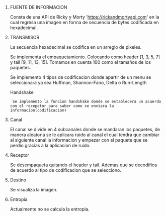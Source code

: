 1. FUENTE DE INFORMACION

    Consta de una API de Ricky y Morty 'https://rickandmortyapi.com' en la cual regresa una imagen en forma de secuencia de bytes codificada en hexadecimal.

2. TRANSMISOR

    La secuencia hexadecimal se codifica en un arreglo de pixeles. 

    Se implementa el empaquetamiento. Colocando como header [1, 3, 5, 7] y tail [9, 11, 13, 15]. Tomamos en cuenta 100 como el tamaños de los paquetes.

    Se implemento 4 tipos de codificacion donde apartir de un menu se seleccionara ya sea Huffman, Shannon-Fano, Delta o Run-Length

    Handshake

        Se implemento la funcion handshake donde se establecera un acuerdo con el recepetor para saber como se enviara la informacion(codificacion)

3. Canal

    El canal se divide en 4 subcanales donde se mandaran los paquetes, de manera aleatoria se le aplicara ruido al canal el cual tendra que cambiar al siguiente canal la informacion y empezar con el paquete que se perdio gracias a la aplicacion de ruido.



4. Receptor

    Se desempaqueta quitando el header y tail. Ademas que se decodifica de acuerdo al tipo de codificacion que se selecciono.

5. Destino

    Se visualiza la imagen.

6. Entropia

    Actualmente no se calcula la entropia.

